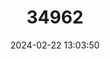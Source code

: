 ---
title: "34962"
category: "Magnolia praecalva"
draft: false
date: 2024-02-22 13:03:50
languages:
  Thai: ["Cham La"]
---